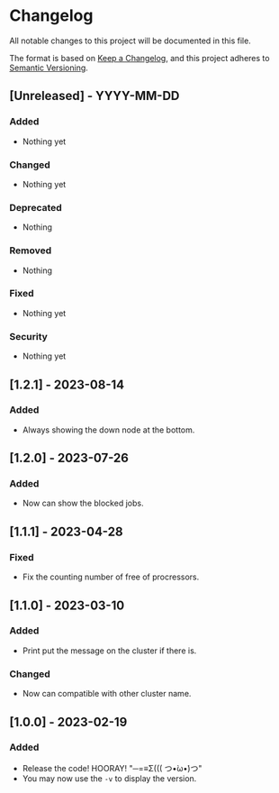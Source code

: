 # Changelog

All notable changes to this project will be documented in this file.

The format is based on [Keep a Changelog](https://keepachangelog.com/en/1.0.0/),
and this project adheres to [Semantic Versioning](https://semver.org/spec/v2.0.0.html).


## [Unreleased] - YYYY-MM-DD

### Added
- Nothing yet

### Changed
- Nothing yet

### Deprecated
- Nothing

### Removed
- Nothing

### Fixed
- Nothing yet

### Security
- Nothing yet


## [1.2.1] - 2023-08-14

### Added
- Always showing the down node at the bottom.


## [1.2.0] - 2023-07-26

### Added
- Now can show the blocked jobs.


## [1.1.1] - 2023-04-28

### Fixed
- Fix the counting number of free of procressors.


## [1.1.0] - 2023-03-10

### Added
- Print put the message on the cluster if there is.

### Changed
- Now can compatible with other cluster name.


## [1.0.0] - 2023-02-19

### Added
- Release the code! HOORAY! "─=≡Σ((( つ•̀ω•́)つ"
- You may now use the `-v` to display the version.
